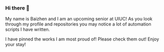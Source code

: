 ### Hi there 👋

My name is Baizhen and I am an upcoming senior at UIUC!
As you look through my profile and repositories you may notice a lot of automation scripts I have written.

I have pinned the works I am most proud of! Please check them out!
Enjoy your stay!
